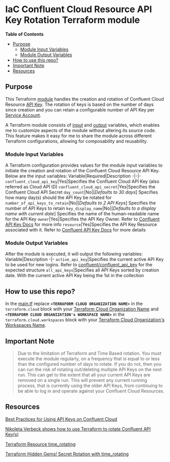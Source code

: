 # IaC Confluent Cloud Resource API Key Rotation Terraform module

**Table of Contents**

<!-- toc -->
+ [Purpose](#purpose)
    - [Module Input Variables](#module-input-variables)
    - [Module Output Variables](#module-output-variables)
+ [How to use this repo?](#how-to-use-this-repo)
+ [Important Note](#important-note)
+ [Resources](#resources)
<!-- tocstop -->

## Purpose
This Terraform [module](https://developer.hashicorp.com/terraform/language/modules) handles the creation and rotation of Confluent Cloud Resource [API Key](https://docs.confluent.io/cloud/current/access-management/authenticate/api-keys/api-keys.html).  The rotation of keys is based on the number of days since creation and you can retain a configurable number of API Key per [Service Account](https://docs.confluent.io/cloud/current/access-management/identity/service-accounts/overview.html).

A Terraform module consists of [input](https://developer.hashicorp.com/terraform/language/values/variables) and [output](https://developer.hashicorp.com/terraform/language/values/outputs) variables, which enables me to customize aspects of the module without altering its source code.  This feature makes it easy for me to share the module across different Terraform configurations, allowing for composability and reusability.

### Module Input Variables
A Terraform configuration provides values for the module input variables to initiate the creation and rotation of the Confluent Cloud Resource API Key.  Below are the input variables:
Variable|Required|Description
-|-|-
`confluent_cloud_api_key`|Yes|Specifies the Confluent Cloud API Key (also referred as Cloud API ID)
`confluent_cloud_api_secret`|Yes|Specifies the Confluent Cloud API Secret
`day_count`|No|[_Defaults to 30 days_]  Specifies how many day(s) should the API Key be rotated for
`number_of_api_keys_to_retain`|No|[_Defaults to 2 API Keys_]  Specifies the number of API Keys to retain
`key_display_name`|No|[_Defaults to a display name with current date_]  Specifies the name of the human-readable name for the API Key
`owner`|Yes|Specifies the API Key Owner.  Refer to [Confluent API Key Docs](https://registry.terraform.io/providers/confluentinc/confluent/latest/docs/resources/confluent_api_key#argument-reference) for more info 
`resource`|Yes|Specifies the API Key Resource associated with it.  Refer to [Confluent API Key Docs](https://registry.terraform.io/providers/confluentinc/confluent/latest/docs/resources/confluent_api_key#argument-reference) for more details

### Module Output Variables
After the module is executed, it will output the following variables:
Variable|Description
-|-
`active_api_key`|Specifies the current active API Key to be used for new logins.  Refer to [confluent/confluent_api_key](https://registry.terraform.io/providers/confluentinc/confluent/latest/docs/resources/confluent_api_key) for the expected structure
`all_api_keys`|Specifies all API Keys sorted by creation date.  With the current active API Key being the 1st in the collection

## How to use this repo?
In the [main.tf](main.tf) replace **`<TERRAFORM CLOUD ORGANIZATION NAME>`** in the `terraform.cloud` block with your [Terraform Cloud Organization Name](https://developer.hashicorp.com/terraform/cloud-docs/users-teams-organizations/organizations) and **`<TERRAFORM CLOUD ORGANIZATION's WORKSPACE NAME>`** in the `terraform.cloud.workspaces` block with your [Terraform Cloud Organization's Workspaces Name](https://developer.hashicorp.com/terraform/cloud-docs/workspaces).

## Important Note
> Due to the limitation of Terraform and Time Based rotation. You must execute the module regularly, on a frequency that is equal to or less than the configured number of days to rotate. If you do not, then you can run the risk of rotating out/deleting multiple API Keys on the next run. This can get to the extent that all your current API Keys are removed on a single run. This will prevent any current running process, that is currently using the older API Keys, from continuing to be able to log in and operate against your Confluent Cloud Resources.

## Resources
[Best Practices for Using API Keys on Confluent Cloud](https://docs.confluent.io/cloud/current/security/authenticate/workload-identities/service-accounts/api-keys/best-practices-api-keys.html)

[Nikoleta Verbeck shows how to use Terraform to rotate Confluent API Key(s)](https://github.com/nerdynick/terraform-confluent-api-key-rotation)

[Terraform Resource time_rotating](https://registry.terraform.io/providers/hashicorp/time/latest/docs/resources/rotating.html)

[Terraform Hidden Gems! Secret Rotation with time_rotating](https://medium.com/cloud-native-daily/terraform-hidden-gems-secret-rotation-with-time-rotating-72ae8683ef7f)
